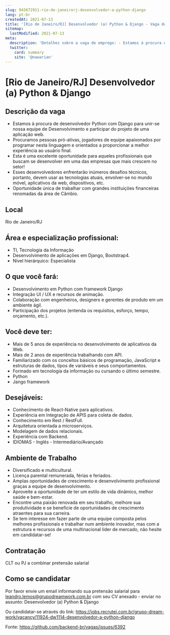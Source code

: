 ```yaml
---
slug: 943672911-rio-de-janeirorj-desenvolvedor-a-python-django
lang: pt-br
createdAt: 2021-07-13
title: '[Rio de Janeiro/RJ] Desenvolvedor (a) Python & Django - Vaga de Emprego'
sitemap:
  lastModified: 2021-07-13
meta:
  description: 'Detalhes sobre a vaga de emprego: - Estamos à procura de desenvolvedor Python com Django para unir-se nossa equipe de Desenvolvimento e participar do projeto de uma aplicação web. - Procuramos pessoas pró-ativas, jogadores de equipe apaixonados por programar nesta linguagem e orientados a proporcionar a melhor experiência ao usuário final. - Esta é uma excelente oportunidade para aqueles profissionais que buscam se desenvolver em uma das empresas que mais crescem no setor! - Esses desenvolvedores enfrentarão inúmeros desafios técnicos, portanto, devem usar as tecnologias atuais, envolver-se no mundo móvel, aplicativos da web, dispositivos, etc. - Oportunidade única de trabalhar com grandes instituições financeiras renomadas da área de Câmbio.'
  twitter:
    card: summary
    site: '@nawarian'
---
```


# [Rio de Janeiro/RJ] Desenvolvedor (a) Python & Django

## Descrição da vaga

- Estamos à procura de desenvolvedor Python com Django para unir-se nossa equipe de Desenvolvimento e participar do projeto de uma aplicação web.
- Procuramos pessoas pró-ativas, jogadores de equipe apaixonados por programar nesta linguagem e orientados a proporcionar a melhor experiência ao usuário final.
- Esta é uma excelente oportunidade para aqueles profissionais que buscam se desenvolver em uma das empresas que mais crescem no setor!
- Esses desenvolvedores enfrentarão inúmeros desafios técnicos, portanto, devem usar as tecnologias atuais, envolver-se no mundo móvel, aplicativos da web, dispositivos, etc.
- Oportunidade única de trabalhar com grandes instituições financeiras renomadas da área de Câmbio.

## Local
Rio de Janeiro/RJ

## Área e especialização profissional:

- TI, Tecnologia da Informação
- Desenvolvimento de aplicações em Django, Bootstrap4.
- Nível hierárquico: Especialista

## O que você fará:

- Desenvolvimento em Python com framework Django
- Integração UI / UX e recursos de animação.
- Colaboração com engenheiros, designers e gerentes de produto em um ambiente ágil.
- Participação dos projetos (entenda os requisitos, esforço, tempo, orçamento, etc.).

## Você deve ter:

- Mais de 5 anos de experiência no desenvolvimento de aplicativos da Web.
- Mais de 2 anos de experiência trabalhando com API.
- Familiarizado com os conceitos básicos de programação, JavaScript e estruturas de dados, tipos de variáveis e seus comportamentos.
- Formado em tecnologia da informação ou cursando o último semestre.
- Python
- Jango framework

## Desejáveis:

- Conhecimento de React-Native para aplicativos.
- Experiência em Integração de APIS para coleta de dados.
- Conhecimento em Rest / RestFull.
- Arquitetura orientada a microserviços.
- Modelagem de dados relacionais.
- Experiência com Backend.
- IDIOMAS - Inglês - Intermediário/Avançado

## Ambiente de Trabalho

- Diversificado e multicultural.
- Licença parental remunerada, férias e feriados.
- Amplas oportunidades de crescimento e desenvolvimento profissional graças a equipe de desenvolvimento.
- Aproveite a oportunidade de ter um estilo de vida dinâmico, melhor saúde e bem-estar.
- Encontre uma paixão renovada em seu trabalho, melhore sua produtividade e se beneficie de oportunidades de crescimento atraentes para sua carreira.
- Se tem interesse em fazer parte de uma equipe composta pelos melhores profissionais e trabalhar num ambiente inovador, mas com a estrutura e recursos de uma multinacional líder de mercado, não hesite em candidatar-se!

## Contratação
CLT ou PJ a combinar pretensão salarial

## Como se candidatar
Por favor envie um email informando sua pretensão salarial para leandro.lemos@grupodreamwork.com.br com seu CV anexado - enviar no assunto: Desenvolvedor (a) Python & Django

Ou candidatar-se através do link: https://jobs.recrutei.com.br/grupo-dream-work/vacancy/11924-dw1114-desenvolvedor-a-python-django

Fonte: https://github.com/backend-br/vagas/issues/6392